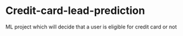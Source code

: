 # Credit-card-lead-prediction
ML project which will decide that a user is eligible for credit card or not 
